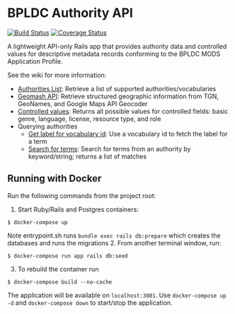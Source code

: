 # BPLDC Authority API

[![Build Status](https://travis-ci.com/boston-library/bpldc_authority_api.svg?branch=master)](https://travis-ci.com/boston-library/bpldc_authority_api) [![Coverage Status](https://coveralls.io/repos/github/boston-library/bpldc_authority_api/badge.svg?branch=master)](https://coveralls.io/github/boston-library/bpldc_authority_api?branch=master)

A lightweight API-only Rails app that provides authority data and controlled values for descriptive metadata records conforming to the BPLDC MODS Application Profile.

See the wiki for more information:

* [Authorities List](https://github.com/boston-library/bpldc_authority_api/wiki/Authorities-list): Retrieve a list of supported authorities/vocabularies
* [Geomash API](https://github.com/boston-library/bpldc_authority_api/wiki/Geomash-API): Retrieve structured geographic information from TGN, GeoNames, and Google Maps API Geocoder
* [Controlled values](https://github.com/boston-library/bpldc_authority_api/wiki/Nomenclature-controlled-values): Returns all possible values for controlled fields: basic genre, language, license, resource type, and role
* Querying authorities
    * [Get label for vocabulary id](https://github.com/boston-library/bpldc_authority_api/wiki/Querying-authorities:-get-label-for-vocabulary-id): Use a vocabulary id to fetch the label for a term
    * [Search for terms](https://github.com/boston-library/bpldc_authority_api/wiki/Querying-authorities:-search-for-terms): Search for terms from an authority by keyword/string; returns a list of matches

## Running with Docker

Run the following commands from the project root:

1. Start Ruby/Rails and Postgres containers:
```
$ docker-compose up

```
Note entrypoint.sh runs `bundle exec rails db:prepare` which creates the databases and runs the migrations
2. From another terminal window, run:
```
$ docker-compose run app rails db:seed
```
3. To rebuild the container run
```
$ docker-compose build --no-cache
```
The application will be available on `localhost:3001`. Use `docker-compose up -d` and `docker-compose down` to start/stop the application.


<!-- ## Pipeline script for bpldc_authority_jenkinsfile
pipeline {
    agent any

    stages {
        stage('CheckoutCode') {
            steps {
                
                checkout([$class: 'GitSCM', 
                    branches: [[name: '*/${BRANCH_NAME}']], 
                    userRemoteConfigs: [[
                        url: "https://github.com/boston-library/bpldc_authority_api.git",
                        credentialsId: 'bplwebmaster'
                        ]]
                ])
            }
        }

        stage('Preparation') {
            steps {
                sh '''
                    #!/usr/bin/env bash
                    set -xe
                    
                    if [ "$(docker ps -qa -f name=bpldc_authority_api)" ]; then 
                        docker stop $(docker ps -qa -f name=bpldc_authority_api) || true
                    fi
                    
                    if [ "$(docker ps -qa -f name=bpldc_authority_cache)" ]; then 
                        docker stop $(docker ps -qa -f name=bpldc_authority_cache) || true
                    fi
                    
                    if [ "$(docker ps -qa -f name=bpldc_authority_pg)" ]; then 
                        docker stop $(docker ps -qa -f name=bpldc_authority_pg) || true
                    fi
                    
                    if [ "$(docker ps -qa -f name=bpldc_authority_api)" ]; then 
                        docker rm $(docker ps -qa -f name=bpldc_authority_api) || true
                    fi
                    
                    if [ "$(docker ps -qa -f name=bpldc_authority_cache)" ]; then 
                        docker rm $(docker ps -qa -f name=bpldc_authority_api) || true
                    fi
                    
                    if [ "$(docker ps -qa -f name=bpldc_authority_pg)" ]; then 
                        docker rm $(docker ps -qa -f name=bpldc_authority_pg) || true
                    fi                
                '''
            }
        }
        
        stage('Docker images build') {
            steps {
                sh '''
                #!/usr/bin/env bash
                
                set -xe
                
                echo "GEONAMES_USERNAME=boston_library" > .env
                echo "GOOGLE_MAPS_API_KEY=${GOOGLE_MAPS_API_KEY}" >> .env
                echo "BPLDC_REDIS_CACHE_URL=" >> .env
                
                cat .env
                
                sudo docker compose build 
                sudo docker compose up -d
                '''
            }    
        }
        
        stage('Test') {
            steps {
                sh '''
                    #!/usr/bin/env bash
                    set -xe
                    sudo docker-compose run app bundle exec rake --verbose
                '''
            }
        }
    }
    
    post {
        always {
            sh '''
                #!/usr/bin/env bash
                set -xe
                sudo docker stop $(docker ps -aq)
                sudo docker rm $(docker ps -aq)
                
                sudo docker rmi bostonlibrary/bpldc_authority_api:dev-latest
            '''
        }
    }
}

 -->

<!-- 
#!groovy
@Library("bpllib2@jenkinsfile-shared-library") _

def bpl_tool = new org.bpl.bpl_tools()

pipeline {
    agent any
       
    environment {
        RAILS_ENV = 'test'
        // RAILS_ENV = 'staging'
    } 
    
    stages {
   
        // stage('CheckoutCode') {
        //     steps {
        //         checkout([$class: 'GitSCM', 
        //             branches: [[name: '*/${BRANCH_NAME}']], 
        //             userRemoteConfigs: [[
        //                 url: "https://github.com/boston-library/Commonwealth_3.git",
        //                 credentialsId: 'bplwebmaster'
        //                 ]]
        //         ])
        //     }
        // }

        stage('CheckoutCode') {
            steps {
                script {  
                    echo "bpl_tool is ${bpl_tool}"
                    echo "In Jenkinsfile phase: Checkout Source Code" 
                    bpl_tool.CheckoutCode() 
                }
            }
        }
        
        stage('Preparation') {
            steps {
                script {  
                    echo "In Jenkinsfile phase: Preparation at the very begining"                   
                    bpl_tool.RunPreparation()
                }                
            }
        }

        // stage ('Install new ruby'){
        //     steps {
        //         sh '''
        //             #!/bin/bash -l
        //             set +x
   
        //             if [ -s /var/lib/jenkins/.rvm/bin/rvm ]; then 
        //                 source /var/lib/jenkins/.rvm/bin/rvm
        //             else 
        //                 exit
        //             fi
                    
        //             EXPECTED_RUBY=`cat .ruby-version`
        //                         ## /var/lib/jenkins/.rvm/bin/rvm list
        //             echo "EXPECTED_RUBY is $EXPECTED_RUBY"
        //             set -x
        //             rvm list
        //             rvm use ${EXPECTED_RUBY} --default
        //             ruby --version
                    
        //         '''
        //     }
        // }

        stage ('Install new ruby'){
            steps {
                script {  
                    echo "In Jenkins phase: Install new ruby" 
                    def EXPECTED_RUBY = sh(returnStdout: true, script: 'cat .ruby-version')
                    echo "EXPECTED_RUBY is $EXPECTED_RUBY"                    
                    bpl_tool.InstallNewRuby(EXPECTED_RUBY) 
                }
            }
        }
        
        // stage('bundle install') {
        //     steps {
        //         sh '''
        //             #!/bin/bash --login
        //             set +x
                    
        //             EXPECTED_RUBY=`cat .ruby-version`
    
        //             if [ -s /var/lib/jenkins/.rvm/bin/rvm ]; then 
        //                 source /var/lib/jenkins/.rvm/bin/rvm
        //             else 
        //                 exit
        //             fi    
                    
        //             rvm use ${EXPECTED_RUBY} --default
                    
        //             bundle install --jobs=3 --retry=3
                    
        //         '''
        //     }
        // }

        stage ('Bundle Install .. '){
            steps {
                script {  
                    echo "In Jenkins phase: bundle install "                    
                    bpl_tool.RunBundleInstall() 
                }
            }
        }

        stage ('DB preparation'){
            steps {
                script {  
                    echo "In Jenkins phase: DB preparation " 
                    railsEnv = env.RAILS_ENV
                            // sh "printenv"
                    echo "railsEnv variables is : ${railsEnv}"                   
                    bpl_tool.RunDBpreparation(railsEnv) 
                }
            }
        }

        // stage('DB preparation') {
        //     steps {
        //         sh '''
        //             #!/bin/bash --login
        //             set +x
                    
        //             ls -alt
        //             EXPECTED_RUBY=`cat .ruby-version`
                
        //             if [ -s /var/lib/jenkins/.rvm/bin/rvm ]; then 
        //                 source /var/lib/jenkins/.rvm/bin/rvm
        //             else 
        //                 exit
        //             fi    
                    
        //             rvm use ${EXPECTED_RUBY} --default
        //             set -x
                    
        //             RAILS_ENV=staging bundle exec rails db:prepare
        //             RAILS_ENV=${RAILS_ENV} bundle exec rails db:migrate
                    
        //         '''
        //     }
        // }

        stage('CI') {
            steps {
                script {  
                    echo "In Jenkins phase: running CI testing "                   
                    bpl_tool.RunCI() 
                }
            }
        }

        stage('Deploy') {
            steps {
                script {  
                    echo "In Jenkins phase: Capistrano deploying "
                    railsEnv = env.RAILS_ENV
                    echo "railsEnv is ${railsEnv}"              
                    bpl_tool.RunDeployment(railsEnv) 
                }
            }
        }
        
        // stage('Deploy') {
        //     steps {
        //         script {
        //             sh """
        //                 #!/bin/bash --login
        //                 set -x
                        
        //                 # STAGE_NAME=\$stage_name_password
        //                 # SERVER_IP=\$server_ip_password
        //                 # DEPLOY_USER=\$deploy_user_password
        //                 # SSH_KEY=\$ssh_key_password

        //                 # GIT_HTTP_USERNAME=\$GIT_HTTP_USERNAME_password
        //                 # GIT_HTTP_PASSWORD=\$GIT_HTTP_PASSWORD_password
    

        //                 EXPECTED_RUBY=`cat .ruby-version`
        //                 echo "EXPECTED_RUBY is \$EXPECTED_RUBY"
                            
        //                 set +x
                        
        //                 if [ -s /var/lib/jenkins/.rvm/bin/rvm ]; then 
        //                     source /var/lib/jenkins/.rvm/bin/rvm
        //                 else 
        //                     exit
        //                 fi    
                        

        //                 rvm list
        //                 rvm install "\$EXPECTED_RUBY"
        //                 rvm use "\$EXPECTED_RUBY" --default
        //                 whereis ruby
        //                 ruby --version

        //                 RAILS_ENV=staging cap staging install --trace
        //                 RAILS_ENV=staging cap -T
                        
                        
        //                 ## If using GIT_HTTP_USERNAME/PASSWORD from Jenkins level, 
        //                 ## Capistrano breaks here!
        //                 RAILS_ENV=staging cap staging deploy:check
        //                 RAILS_ENV=staging cap staging deploy --dry-run --trace
        //                 RAILS_ENV=staging cap staging deploy --trace
                        
        //                 if [[ -f ./config/deploy/production.rb ]]; then 
        //                     echo "There is ./config/deploy/production.rb created!"
        //                     ls -alt ./config/deploy/production.rb
        //                 else 
        //                     echo "There is NO ./config/deploy/production.rb yet"
        //                 fi   
        //             """
        //         }            
        //     }
        // }
    }
}    

==============
Another workable jenkinsfile


#!groovy
@Library("bpldc_lib@jenkinsfile") _

def bpl_tool = new org.bpl.bpl_tools()

pipeline {
    agent any

    environment {
        RAILS_ENV = 'test'
        // RAILS_ENV = 'staging'
    } 

    options {
        ansiColor('xterm')
    }
    
    stages {
   
                // stage('CheckoutCode') {
                //     steps {
                //         checkout([$class: 'GitSCM', 
                //             branches: [[name: '*/${BRANCH_NAME}']], 
                //             userRemoteConfigs: [[
                //                 url: "https://github.com/boston-library/Commonwealth_3.git",
                //                 credentialsId: 'bplwebmaster'
                //                 ]]
                //         ])
                //     }
                // }

        stage('CheckoutCode') {
            steps {
                script {  
                    echo "bpl_tool is ${bpl_tool}"
                    echo "In Jenkinsfile phase: Checkout Source Code" 
                    bpl_tool.CheckoutCode() 
                }
            }
        }
        
        stage('Preparation') {
            steps {
                script {  
                    echo "In Jenkinsfile phase: Preparation at the very begining"                   
                    bpl_tool.RunPreparation()
                }                
            }
        }

        stage ('Install new ruby'){
            steps {
                script {  
                    echo "In Jenkins phase: Install new ruby" 
                    // def EXPECTED_RUBY = sh(returnStdout: true, script: 'cat .ruby-version')
                    EXPECTED_RUBY = '3.2.5'
                    echo "EXPECTED_RUBY is $EXPECTED_RUBY"                    
                    bpl_tool.InstallNewRuby(EXPECTED_RUBY) 
                }
            }
        }

        stage ('Bundle Install .. '){
            steps {
                script {  
                    echo "In Jenkins phase: bundle install "                    
                    bpl_tool.RunBundleInstall() 
                }
            }
        }

        stage ('DB preparation'){
            steps {
                script {  
                    echo "In Jenkins phase: DB preparation " 
                    railsEnv = env.RAILS_ENV
                            // sh "printenv"
                    echo "railsEnv variables is : ${railsEnv}"                   
                    bpl_tool.RunDBpreparation(railsEnv) 
                }
            }
        }

        stage('CI') {
            steps {
                script {  
                    echo "In Jenkins phase: running CI testing "                   
                    bpl_tool.RunCI() 
                }
            }
        }

        stage('Deploy') {
            steps {
                script {  
                    echo "In Jenkins phase: Capistrano deploying "
                    railsEnv = env.RAILS_ENV
                    server_ip = env.SERVER_IP
                    ssh_key = env.SSH_KEY
                            // echo "railsEnv is ${railsEnv}, server_ip is ${server_ip}, ssh_key is ${ssh_key}"              
                    bpl_tool.RunDeployment(railsEnv, server_ip, ssh_key) 
                }
            }
        }
    }

    post {
        failure {
            emailext (
                subject: "Build failed in Jenkins: ${env.JOB_NAME} #${env.BUILD_NUMBER}",
                body: """<p>Build failed in Jenkins:</p>
                        <p>Job: ${env.JOB_NAME}</p>
                        <p>Build Number: ${env.BUILD_NUMBER}</p>
                        <p>Build URL: <a href="${env.BUILD_URL}">${env.BUILD_URL}</a></p>""",
                recipientProviders: [[$class: 'DevelopersRecipientProvider']]
            )
        }
    }

}    
================



And its shared library:
=================
#!groovy
package org.bpl

def CheckoutCode(){
  checkout([$class: 'GitSCM', 
      branches: [[name: '*/${BRANCH_NAME}']], 
      userRemoteConfigs: [[
          url: "https://github.com/boston-library/bpldc_authority_api.git",
          credentialsId: 'bplwebmaster'
          ]]
  ])
}

def GetCode(srcType,branchName,gitHttpURL,credentialsId){
    if (srcType == "git"){
        println("Downloading code from branch: ${branchName}")
        checkout([
            $class: 'GitSCM', branches: [[name: "${branchName}"]], 
            extensions: [],
            userRemoteConfigs: [[credentialsId: "{$credentialsId}", url: "${gitHttpURL}"]]
            ])
    }
}

def InstallNewRuby(rubyVersion){
   println("Installing new ruby version by being called: ${rubyVersion}")
   withEnv(["RUBYVERSION=${rubyVersion}"]){
      sh '''
      #!/bin/bash --login
 
      ## EXPECTED_RUBY=`cat .ruby-version`
      echo "ruby_version is ${RUBYVERSION}"

      source /var/lib/jenkins/.bashrc
      source /var/lib/jenkins/.bash_profile
      source /var/lib/jenkins/.profile

      if [ -s /var/lib/jenkins/.rvm/bin/rvm ]; then 
        source /var/lib/jenkins/.rvm/bin/rvm
      else 
        exit
      fi

      echo "after sourcing rvm..."
      rvm install ${RUBYVERSION}
      ## /var/lib/jenkins/.rvm/bin/rvm get stable
      rvm use ${RUBYVERSION} --default
      rvm alias create --default  ${RUBYVERSION} 
      rvm alias create --current  ${RUBYVERSION} 

      # # bundle install
      whereis ruby
      ruby --version                    
           
      '''.stripIndent()
   }
}

def RunPreparation(){
  println("RUN bundle install ")
  sh '''
    #!/bin/bash --login

    sudo sed -i 's/port = 5433/port = 5432/' /etc/postgresql/15/main/postgresql.conf
    #sudo cp /etc/postgresql/{9.3,12}/main/pg_hba.conf
    sudo pg_ctlcluster 15 main restart
    
    export RAILS_ENV=test
    
    export PGVER=12
    export PGHOST=127.0.0.1
    export PGUSER=postgres
    export PGPASSWORD=postgres
    export PGPORT=5432
    export NOKOGIRI_USE_SYSTEM_LIBRARIES=true
    export RAILS_VERSION=6.0.5

    EXPECTED_RUBY=`cat .ruby-version`
    BUNDLE_VER=$(tail -1 ./Gemfile.lock | xargs)

    if [ -s /var/lib/jenkins/.rvm/bin/rvm ]; then 
        source /var/lib/jenkins/.rvm/bin/rvm
    else 
        exit
    fi

    set -e

    rvm install ${EXPECTED_RUBY} -C --with-jemalloc
    ## /var/lib/jenkins/.rvm/bin/rvm get stable
    rvm use ${EXPECTED_RUBY} --default 
    rvm alias create --default  ${EXPECTED_RUBY} 
    rvm alias create --current  ${EXPECTED_RUBY} 

    ruby --version


    echo "and bundle version is ${BUNDLE_VER}"
    export BUNDLE_GEMFILE=$PWD/Gemfile                
    # gem update --system --no-document
    gem update --system 
    gem install bundler:${BUNDLE_VER} --no-document
    
    ## Because previous capistrano deployment creates a new production.rb that
    ## cannot pass the CI tests. Remove it if we are in test/staging environment
    ## If in production environment, it should be passed by CI.
    if [[ -f ./config/deploy/production.rb ]]; then 
        ls -alt ./config/deploy/production.rb
        git clean -f config/deploy/production.rb
    else 
        echo "There is NO ./config/deploy/production.rb yet"
    fi 
  '''
}

def RunBundleInstall(){
  println("RUN bundle install ")
  sh '''
    #!/bin/bash -l
   
    echo "In  shared library,  bundle install" 
    if [ -s /var/lib/jenkins/.rvm/bin/rvm ]; then 
       source /var/lib/jenkins/.rvm/bin/rvm
    else 
       exit
    fi    
    
    ## rvm use ${EXPECTED_RUBY} --default
    bundle install

  '''
}

def RunDBpreparation(railsEnv){
  println("RUN DB prepare and migrate ")
  withEnv(["RAILS_ENV=${railsEnv}"]){
    sh '''
      #!/bin/bash -l
     
      echo "RAILS_ENV from Jenkinsfile is ${RAILS_ENV}"
      echo "In  shared library,  db:prepare and db:migrate " 
      if [ -s /var/lib/jenkins/.rvm/bin/rvm ]; then 
         source /var/lib/jenkins/.rvm/bin/rvm
      else 
         exit
      fi    

      EXPECTED_RUBY=`cat .ruby-version`

      rvm install ${EXPECTED_RUBY}
         ## /var/lib/jenkins/.rvm/bin/rvm get stable
      rvm use ${EXPECTED_RUBY} --default
      rvm alias create --default  ${EXPECTED_RUBY} 
      rvm alias create --current  ${EXPECTED_RUBY} 
      
      # RAILS_ENV=${RAILS_ENV} bundle exec rails db:prepare
      # RAILS_ENV=${RAILS_ENV} bundle exec rails db:migrate

      bundle exec rails db:prepare
      bundle exec rails db:migrate

    '''
  }
}


def RunCI(){
  println("Running CI  ")
  sh '''
    #!/bin/bash --login
    set +x

    EXPECTED_RUBY=`cat .ruby-version`

    if [ -s /var/lib/jenkins/.rvm/bin/rvm ]; then 
        source /var/lib/jenkins/.rvm/bin/rvm
    else 
        exit
    fi    
    
    rvm use default ${EXPECTED_RUBY} 
    
            ## RAILS_ENV=test bundle exec rake
    bundle exec rake
  '''
}

def RunRSpec(){
    println("Running Spec Tests ")
    sh '''
        #!/bin/bash -l
        set -x
        
        EXPECTED_RUBY=`cat .ruby-version`
        echo "EXPECTED_RUBY is ${EXPECTED_RUBY}"
        
        if [ -s /var/lib/jenkins/.rvm/bin/rvm ]; then 
           source /var/lib/jenkins/.rvm/bin/rvm
        else 
           exit
        fi    
        
        ## rvm use ${EXPECTED_RUBY} --default
        ## bundle install
        
        ## bin/rails exec rspec
        rspec   
    '''
}

 
def RunDeployment(railsEnv, server_ip, ssh_key){
  println("RUN Capistrano deployment ")
  withEnv(["RAILS_ENV=${railsEnv}", "SERVER_IP=${server_ip}", "SSH_KEY=${ssh_key}"]){
    sh """
        #!/bin/bash --login
        set -x
        
        EXPECTED_RUBY=`cat .ruby-version`
        echo "EXPECTED_RUBY is \$EXPECTED_RUBY"
            
        set +x
        
        if [ -s /var/lib/jenkins/.rvm/bin/rvm ]; then 
            source /var/lib/jenkins/.rvm/bin/rvm
        else 
            exit
        fi

        rvm list
        rvm install "\$EXPECTED_RUBY"
        rvm use "\$EXPECTED_RUBY" --default
        # whereis ruby
        ruby --version

        eval \$(ssh-agent)
        ssh-add \$SSH_KEY
        
        RAILS_ENV=staging cap staging install --trace
        RAILS_ENV=staging cap -T        
        
        ## If using GIT_HTTP_USERNAME/PASSWORD from Jenkins level, 
        ## Capistrano breaks here!
        RAILS_ENV=staging cap staging deploy:check
        RAILS_ENV=staging cap staging deploy --dry-run --trace
        RAILS_ENV=staging cap staging deploy --trace
        
        if [[ -f ./config/deploy/production.rb ]]; then 
            echo "There is ./config/deploy/production.rb created!"
            ls -alt ./config/deploy/production.rb
        else 
            echo "There is NO ./config/deploy/production.rb yet"
        fi   
    """
  }
}



=============




Following jenkinsfile and its shared library work on 09/13/2024:

=======================================09/13/2024==========
=======================================09/13/2024==========
=======================================09/13/2024==========
=======================================09/13/2024==========
=======================================09/13/2024==========
#!groovy
@Library("bpldc_lib@jenkinsfile") _

def bpl_tool = new org.bpl.bpl_tools()

pipeline {
    agent any

    environment {
        RAILS_ENV = 'test'
        // RAILS_ENV = 'staging'
    } 

    options {
        ansiColor('xterm')
    }
    
    stages {
   
                // stage('CheckoutCode') {
                //     steps {
                //         checkout([$class: 'GitSCM', 
                //             branches: [[name: '*/${BRANCH_NAME}']], 
                //             userRemoteConfigs: [[
                //                 url: "https://github.com/boston-library/Commonwealth_3.git",
                //                 credentialsId: 'bplwebmaster'
                //                 ]]
                //         ])
                //     }
                // }

        stage('CheckoutCode') {
            steps {
                script {  
                    echo "bpl_tool is ${bpl_tool}"
                    echo "In Jenkinsfile phase: Checkout Source Code" 
                    bpl_tool.CheckoutCode() 
                }
            }
        }
        
        stage('Preparation') {
            steps {
                script {  
                    echo "In Jenkinsfile phase: Preparation at the very begining"                   
                    bpl_tool.RunPreparation()
                }                
            }
        }

                // stage ('Install new ruby'){
                //     steps {
                //         sh '''
                //             #!/bin/bash -l
                //             set +x
           
                //             if [ -s /var/lib/jenkins/.rvm/bin/rvm ]; then 
                //                 source /var/lib/jenkins/.rvm/bin/rvm
                //             else 
                //                 exit
                //             fi
                            
                //             EXPECTED_RUBY=`cat .ruby-version`
                //                         ## /var/lib/jenkins/.rvm/bin/rvm list
                //             echo "EXPECTED_RUBY is $EXPECTED_RUBY"
                //             set -x
                //             rvm list
                //             rvm use ${EXPECTED_RUBY} --default
                //             ruby --version
                            
                //         '''
                //     }
                // }

        stage ('Install new ruby'){
            steps {
                script {  
                    echo "In Jenkins phase: Install new ruby" 
                    // def EXPECTED_RUBY = sh(returnStdout: true, script: 'cat .ruby-version')
                    EXPECTED_RUBY = '3.2.5'
                    echo "EXPECTED_RUBY is $EXPECTED_RUBY"                    
                    bpl_tool.InstallNewRuby(EXPECTED_RUBY) 
                }
            }
        }
        
                // stage('bundle install') {
                //     steps {
                //         sh '''
                //             #!/bin/bash --login
                //             set +x
                            
                //             EXPECTED_RUBY=`cat .ruby-version`
            
                //             if [ -s /var/lib/jenkins/.rvm/bin/rvm ]; then 
                //                 source /var/lib/jenkins/.rvm/bin/rvm
                //             else 
                //                 exit
                //             fi    
                            
                //             rvm use ${EXPECTED_RUBY} --default
                            
                //             bundle install --jobs=3 --retry=3
                            
                //         '''
                //     }
                // }

        stage ('Bundle Install .. '){
            steps {
                script {  
                    echo "In Jenkins phase: bundle install "                    
                    bpl_tool.RunBundleInstall() 
                }
            }
        }

        stage ('DB preparation'){
            steps {
                script {  
                    echo "In Jenkins phase: DB preparation " 
                    railsEnv = env.RAILS_ENV
                            // sh "printenv"
                    echo "railsEnv variables is : ${railsEnv}"                   
                    bpl_tool.RunDBpreparation(railsEnv) 
                }
            }
        }

                // stage('DB preparation') {
                //     steps {
                //         sh '''
                //             #!/bin/bash --login
                //             set +x
                            
                //             ls -alt
                //             EXPECTED_RUBY=`cat .ruby-version`
                        
                //             if [ -s /var/lib/jenkins/.rvm/bin/rvm ]; then 
                //                 source /var/lib/jenkins/.rvm/bin/rvm
                //             else 
                //                 exit
                //             fi    
                            
                //             rvm reinstall ${EXPECTED_RUBY} -C --with-jemalloc --quiet
                //             rvm get stable
                //             # rvm use ${EXPECTED_RUBY} --default 
                //             rvm alias create --default  ${EXPECTED_RUBY} 
                //             rvm alias create --current  ${EXPECTED_RUBY} 

                //             # rvm use ${EXPECTED_RUBY} --default
                //             # set -x
                            
                //             RAILS_ENV=${RAILS_ENV} bundle exec rails db:prepare
                //             RAILS_ENV=${RAILS_ENV} bundle exec rails db:migrate
                            
                //         '''
                //     }
                // }

        stage('CI') {
            steps {
                script {  
                    echo "In Jenkins phase: running CI testing "                   
                    bpl_tool.RunCI() 
                }
            }
        }

        // This deployment with two password parameters gets a warning from Jenkins:
        // insecure interpolation of sensitive variables: withEnv: [ssh_key, server_ip]
        // stage('Deploy') {
        //     steps {
        //         script {  
        //             echo "In Jenkins phase: Capistrano deploying "
        //             railsEnv = env.RAILS_ENV
        //             server_ip = env.SERVER_IP
        //             ssh_key = env.SSH_KEY
        //                     // echo "railsEnv is ${railsEnv}, server_ip is ${server_ip}, ssh_key is ${ssh_key}"              
        //             bpl_tool.RunDeployment(railsEnv, server_ip, ssh_key) 
        //         }
        //     }
        // }
        

        stage("Deploy test to use withCredentials") {
            steps {
                script {
                    echo "In Jenkins phase: Capistrano deploying "
                    railsEnv    = env.deploy_env

                    bpl_tool.RunDeployment(railsEnv)                
                }
            }
        }

        // stage('Deploy') {
        //     steps {
        //         script {

        //             sh """
        //                 #!/bin/bash --login
        //                 set -x

        //                 # STAGE_NAME=\$stage_name_password
        //                 # SERVER_IP=\$server_ip_password
        //                 # DEPLOY_USER=\$deploy_user_password
        //                 # SSH_KEY=\$ssh_key_password

        //                 # GIT_HTTP_USERNAME=\$GIT_HTTP_USERNAME_password
        //                 # GIT_HTTP_PASSWORD=\$GIT_HTTP_PASSWORD_password
    
        //                 #m# EXPECTED_RUBY=`cat .ruby-version`
        //                 EXPECTED_RUBY='3.2.5'
        //                 echo "EXPECTED_RUBY is \$EXPECTED_RUBY"
                            
        //                 set +x
                        
        //                 if [ -s /var/lib/jenkins/.rvm/bin/rvm ]; then 
        //                     source /var/lib/jenkins/.rvm/bin/rvm
        //                 else 
        //                     exit
        //                 fi    
                        

        //                 rvm list
        //                 rvm install "\$EXPECTED_RUBY"
        //                 rvm use "\$EXPECTED_RUBY" --default
        //                 whereis ruby
        //                 ruby --version

        //                 echo "SERVER_IP is \$SERVER_IP"
        //                 echo "SSH_KEY is \$SSH_KEY"

        //                 eval \$(ssh-agent)
        //                 ssh-add \$SSH_KEY

        //                 RAILS_ENV=staging cap -T 

        //                 # bundle exec cap staging install --trace
        //                 RAILS_ENV=staging cap staging install --trace
                        
        //                 ## bundle exec cap production deploy

        //                 # bundle exec cap staging install --trace  --ssh-options="-i /var/lib/jenkins/.ssh/promdev"
        //                 # RAILS_ENV=staging cap -T
        //                 # bundle exec cap -T  --ssh-options="-i /var/lib/jenkins/.ssh/promdev"                        
                        
        //                 ## If using GIT_HTTP_USERNAME/PASSWORD from Jenkins level, 
        //                 ## Capistrano breaks here!
        //                 RAILS_ENV=staging cap staging deploy:check  
        //                 # bundle exec RAILS_ENV=staging cap staging deploy --dry-run --trace 
        //                 RAILS_ENV=staging cap staging deploy --trace  
                        
        //                 if [[ -f ./config/deploy/production.rb ]]; then 
        //                     echo "There is ./config/deploy/production.rb created!"
        //                     ls -alt ./config/deploy/production.rb
        //                 else 
        //                     echo "There is NO ./config/deploy/production.rb yet"
        //                 fi   
        //             """
        //         }            
        //     }
        //}

    }

    post {
        failure {
            emailext (
                subject: "Build failed in Jenkins: ${env.JOB_NAME} #${env.BUILD_NUMBER}",
                body: """<p>Build failed in Jenkins:</p>
                        <p>Job: ${env.JOB_NAME}</p>
                        <p>Build Number: ${env.BUILD_NUMBER}</p>
                        <p>Build URL: <a href="${env.BUILD_URL}">${env.BUILD_URL}</a></p>""",
                recipientProviders: [[$class: 'DevelopersRecipientProvider']]
            )
        }
    }

}    




======================shared library=================09/13/2024==========
#!groovy
package org.bpl

def CheckoutCode(){
  checkout([$class: 'GitSCM', 
      branches: [[name: '*/${BRANCH_NAME}']], 
      userRemoteConfigs: [[
          url: "https://github.com/boston-library/bpldc_authority_api.git",
          credentialsId: 'bplwebmaster'
          ]]
  ])
}

def GetCode(srcType,branchName,gitHttpURL,credentialsId){
    if (srcType == "git"){
        println("Downloading code from branch: ${branchName}")
        checkout([
            $class: 'GitSCM', branches: [[name: "${branchName}"]], 
            extensions: [],
            userRemoteConfigs: [[credentialsId: "{$credentialsId}", url: "${gitHttpURL}"]]
            ])
    }
}

def InstallNewRuby(rubyVersion){
   println("Installing new ruby version by being called: ${rubyVersion}")
   withEnv(["RUBYVERSION=${rubyVersion}"]){
      sh '''
      #!/bin/bash --login
 
      ## EXPECTED_RUBY=`cat .ruby-version`
      echo "ruby_version is ${RUBYVERSION}"

      source /var/lib/jenkins/.bashrc
      source /var/lib/jenkins/.bash_profile
      source /var/lib/jenkins/.profile

      if [ -s /var/lib/jenkins/.rvm/bin/rvm ]; then 
        source /var/lib/jenkins/.rvm/bin/rvm
      else 
        exit
      fi

      echo "after sourcing rvm..."
      rvm install ${RUBYVERSION}
      ## /var/lib/jenkins/.rvm/bin/rvm get stable
      rvm use ${RUBYVERSION} --default
      rvm alias create --default  ${RUBYVERSION} 
      rvm alias create --current  ${RUBYVERSION} 

      # # bundle install
      whereis ruby
      ruby --version                    
           
      '''.stripIndent()
   }
}

def RunPreparation(){
  println("RUN bundle install ")
  sh '''
    #!/bin/bash --login

    sudo sed -i 's/port = 5433/port = 5432/' /etc/postgresql/15/main/postgresql.conf
    #sudo cp /etc/postgresql/{9.3,12}/main/pg_hba.conf
    sudo pg_ctlcluster 15 main restart
    
    export RAILS_ENV=test
    
    export PGVER=12
    export PGHOST=127.0.0.1
    export PGUSER=postgres
    export PGPASSWORD=postgres
    export PGPORT=5432
    export NOKOGIRI_USE_SYSTEM_LIBRARIES=true
    export RAILS_VERSION=6.0.5

    EXPECTED_RUBY=`cat .ruby-version`
    BUNDLE_VER=$(tail -1 ./Gemfile.lock | xargs)

    if [ -s /var/lib/jenkins/.rvm/bin/rvm ]; then 
        source /var/lib/jenkins/.rvm/bin/rvm
    else 
        exit
    fi

    set -e

    rvm install ${EXPECTED_RUBY} -C --with-jemalloc
    ## /var/lib/jenkins/.rvm/bin/rvm get stable
    rvm use ${EXPECTED_RUBY} --default 
    rvm alias create --default  ${EXPECTED_RUBY} 
    rvm alias create --current  ${EXPECTED_RUBY} 

    ruby --version


    echo "and bundle version is ${BUNDLE_VER}"
    export BUNDLE_GEMFILE=$PWD/Gemfile                
    # gem update --system --no-document
    gem update --system 
    gem install bundler:${BUNDLE_VER} --no-document
    
    ## Because previous capistrano deployment creates a new production.rb that
    ## cannot pass the CI tests. Remove it if we are in test/staging environment
    ## If in production environment, it should be passed by CI.
    if [[ -f ./config/deploy/production.rb ]]; then 
        ls -alt ./config/deploy/production.rb
        git clean -f config/deploy/production.rb
    else 
        echo "There is NO ./config/deploy/production.rb yet"
    fi 
  '''
}

def RunBundleInstall(){
  println("RUN bundle install ")
  sh '''
    #!/bin/bash -l
   
    echo "In  shared library,  bundle install" 
    if [ -s /var/lib/jenkins/.rvm/bin/rvm ]; then 
       source /var/lib/jenkins/.rvm/bin/rvm
    else 
       exit
    fi    
    
    ## rvm use ${EXPECTED_RUBY} --default
    bundle install

  '''
}

def RunDBpreparation(railsEnv){
  println("RUN DB prepare and migrate ")
  withEnv(["RAILS_ENV=${railsEnv}"]){
    sh '''
      #!/bin/bash -l
     
      echo "RAILS_ENV from Jenkinsfile is ${RAILS_ENV}"
      echo "In  shared library,  db:prepare and db:migrate " 
      if [ -s /var/lib/jenkins/.rvm/bin/rvm ]; then 
         source /var/lib/jenkins/.rvm/bin/rvm
      else 
         exit
      fi    

      EXPECTED_RUBY=`cat .ruby-version`

      rvm install ${EXPECTED_RUBY}
         ## /var/lib/jenkins/.rvm/bin/rvm get stable
      rvm use ${EXPECTED_RUBY} --default
      rvm alias create --default  ${EXPECTED_RUBY} 
      rvm alias create --current  ${EXPECTED_RUBY} 
      
      # RAILS_ENV=${RAILS_ENV} bundle exec rails db:prepare
      # RAILS_ENV=${RAILS_ENV} bundle exec rails db:migrate

      bundle exec rails db:prepare
      bundle exec rails db:migrate

    '''
  }
}


def RunCI(){
  println("Running CI  ")
  sh '''
    #!/bin/bash --login
    set +x

    EXPECTED_RUBY=`cat .ruby-version`

    if [ -s /var/lib/jenkins/.rvm/bin/rvm ]; then 
        source /var/lib/jenkins/.rvm/bin/rvm
    else 
        exit
    fi    
    
    rvm use default ${EXPECTED_RUBY} 
    
            ## RAILS_ENV=test bundle exec rake
    bundle exec rake
  '''
}

def RunRSpec(){
    println("Running Spec Tests ")
    sh '''
        #!/bin/bash -l
        set -x
        
        EXPECTED_RUBY=`cat .ruby-version`
        echo "EXPECTED_RUBY is ${EXPECTED_RUBY}"
        
        if [ -s /var/lib/jenkins/.rvm/bin/rvm ]; then 
           source /var/lib/jenkins/.rvm/bin/rvm
        else 
           exit
        fi    
        
        ## rvm use ${EXPECTED_RUBY} --default
        ## bundle install
        
        ## bin/rails exec rspec
        rspec   
    '''
}

def RunDeployment(railsEnv){
  println("RUN Capistrano deployment ")
  withEnv(["RAILS_ENV=$railsEnv"]){  
    sh '''
        #!/bin/bash --login
        set -x
        
        EXPECTED_RUBY=`cat .ruby-version`
        echo "EXPECTED_RUBY is \$EXPECTED_RUBY"
            
        set +x
        
        if [ -s /var/lib/jenkins/.rvm/bin/rvm ]; then 
            source /var/lib/jenkins/.rvm/bin/rvm
        else 
            exit
        fi

        rvm list
        rvm install "\$EXPECTED_RUBY"
        rvm use "\$EXPECTED_RUBY" --default
        # whereis ruby
        ruby --version

        eval \$(ssh-agent)
        ssh-add \$SSH_KEY
        
        RAILS_ENV=\$RAILS_ENV cap staging install --trace
        RAILS_ENV=staging cap -T        
        
        ## If using GIT_HTTP_USERNAME/PASSWORD from Jenkins level, 
        ## Capistrano breaks here!
        RAILS_ENV=staging cap staging deploy:check
        RAILS_ENV=staging cap staging deploy --dry-run --trace
        RAILS_ENV=staging cap staging deploy --trace
        
        if [[ -f ./config/deploy/production.rb ]]; then 
            echo "There is ./config/deploy/production.rb created!"
            ls -alt ./config/deploy/production.rb
        else 
            echo "There is NO ./config/deploy/production.rb yet"
        fi   

        set -x
    '''
  }
}

======================shared library=================09/13/2024==========




=======================================09/13/2024==========
=======================================09/13/2024==========
=======================================09/13/2024==========
=======================================09/13/2024==========
=======================================09/13/2024==========




  -->


